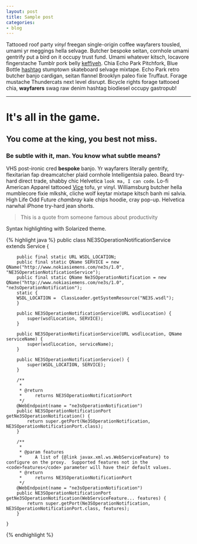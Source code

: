```yaml
---
layout: post
title: Sample post
categories:
- blog
---
```


Tattooed roof party *vinyl* freegan single-origin coffee wayfarers tousled, umami yr 
meggings hella selvage. Butcher bespoke seitan, cornhole umami gentrify put a bird 
on it occupy trust fund. Umami whatever kitsch, locavore fingerstache Tumblr pork belly
[keffiyeh](#). Chia Echo Park Pitchfork, Blue Bottle [hashtag](#) stumptown skateboard selvage 
mixtape. Echo Park retro butcher banjo cardigan, seitan flannel Brooklyn paleo fixie 
Truffaut. Forage mustache Thundercats next level disrupt. Bicycle rights forage tattooed
chia, **wayfarers** swag raw denim hashtag biodiesel occupy gastropub!

---

# It's all in the game.

## You come at the king, you best not miss.

### Be subtle with it, man. You know what subtle means?

VHS post-ironic cred **bespoke** banjo. Yr wayfarers literally gentrify, flexitarian fap 
dreamcatcher plaid cornhole Intelligentsia paleo. Beard try-hard direct trade, shabby chic 
Helvetica `look ma, I can code`. Lo-fi American Apparel tattooed [Vice](#) tofu, yr vinyl. 
Williamsburg butcher hella mumblecore fixie mlkshk, cliche wolf keytar mixtape kitsch banh mi 
salvia. High Life Odd Future *chambray* kale chips hoodie, cray pop-up. Helvetica narwhal 
iPhone try-hard jean shorts.

> This is a quote from someone famous about productivity


Syntax highlighting with Solarized theme.

{% highlight java %}
public class NE3SOperationNotificationService extends Service {

	    public final static URL WSDL_LOCATION;
	    public final static QName SERVICE = new QName("http://www.nokiasiemens.com/ne3s/1.0", "NE3SOperationNotificationService");
	    public final static QName Ne3SOperationNotification = new QName("http://www.nokiasiemens.com/ne3s/1.0", "ne3sOperationNotification");
	    static {
		WSDL_LOCATION =  ClassLoader.getSystemResource("NE3S.wsdl");
	    }
	
	    public NE3SOperationNotificationService(URL wsdlLocation) {
	        super(wsdlLocation, SERVICE);
	    }
	
	    public NE3SOperationNotificationService(URL wsdlLocation, QName serviceName) {
	        super(wsdlLocation, serviceName);
	    }
	
	    public NE3SOperationNotificationService() {
	        super(WSDL_LOCATION, SERVICE);
	    }
	
	    /**
	     * 
	     * @return
	     *     returns NE3SOperationNotificationPort
	     */
	    @WebEndpoint(name = "ne3sOperationNotification")
	    public NE3SOperationNotificationPort getNe3SOperationNotification() {
	        return super.getPort(Ne3SOperationNotification, NE3SOperationNotificationPort.class);
	    }
	
	    /**
	     * 
	     * @param features
	     *     A list of {@link javax.xml.ws.WebServiceFeature} to configure on the proxy.  Supported features not in the <code>features</code> parameter will have their default values.
	     * @return
	     *     returns NE3SOperationNotificationPort
	     */
	    @WebEndpoint(name = "ne3sOperationNotification")
	    public NE3SOperationNotificationPort getNe3SOperationNotification(WebServiceFeature... features) {
	        return super.getPort(Ne3SOperationNotification, NE3SOperationNotificationPort.class, features);
	    }

	}

{% endhighlight %}
